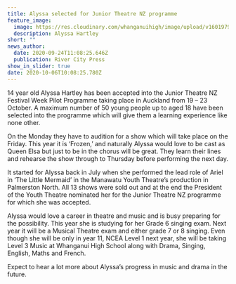 ```yaml
---
title: Alyssa selected for Junior Theatre NZ programme
feature_image:
  image: https://res.cloudinary.com/whanganuihigh/image/upload/v1601979200/News/Alyssa_Hartley_RCP_sept_2020.jpg
  description: Alyssa Hartley
short: ""
news_author:
  date: 2020-09-24T11:08:25.646Z
  publication: River City Press
show_in_slider: true
date: 2020-10-06T10:08:25.780Z
---
```

14 year old Alyssa Hartley has been accepted into the Junior Theatre NZ Festival Week Pilot Programme taking place in Auckland from 19 – 23 October. A maximum number of 50 young people up to aged 18 have been selected into the programme which will give them a learning experience like none other.

On the Monday they have to audition for a show which will take place on the Friday. This year it is ‘Frozen,’ and naturally Alyssa would love to be cast as Queen Elsa but just to be in the chorus will be great. They learn their lines and rehearse the show through to Thursday before performing the next day.

It started for Alyssa back in July when she performed the lead role of Ariel in ‘The Little Mermaid’ in the Manawatu Youth Theatre’s production in Palmerston North. All 13 shows were sold out and at the end the President of the Youth Theatre nominated her for the Junior Theatre NZ programme for which she was accepted.

Alyssa would love a career in theatre and music and is busy preparing for the possibility. This year she is studying for her Grade 6 singing exam. Next year it will be a Musical Theatre exam and either grade 7 or 8 singing. Even though she will be only in year 11, NCEA Level 1 next year, she will be taking Level 3 Music at Whanganui High School along with Drama, Singing, English, Maths and French.

Expect to hear a lot more about Alyssa’s progress in music and drama in the future.